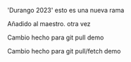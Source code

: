 'Durango 2023' esto es una nueva rama

Añadido al maestro. otra vez

Cambio hecho para git pull demo

Cambio hecho para git pull/fetch demo
